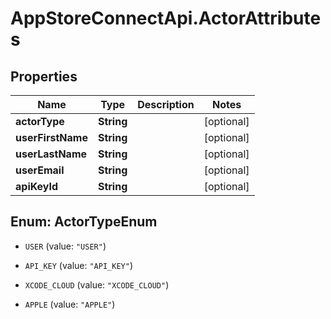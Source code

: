 # AppStoreConnectApi.ActorAttributes

## Properties

Name | Type | Description | Notes
------------ | ------------- | ------------- | -------------
**actorType** | **String** |  | [optional] 
**userFirstName** | **String** |  | [optional] 
**userLastName** | **String** |  | [optional] 
**userEmail** | **String** |  | [optional] 
**apiKeyId** | **String** |  | [optional] 



## Enum: ActorTypeEnum


* `USER` (value: `"USER"`)

* `API_KEY` (value: `"API_KEY"`)

* `XCODE_CLOUD` (value: `"XCODE_CLOUD"`)

* `APPLE` (value: `"APPLE"`)




